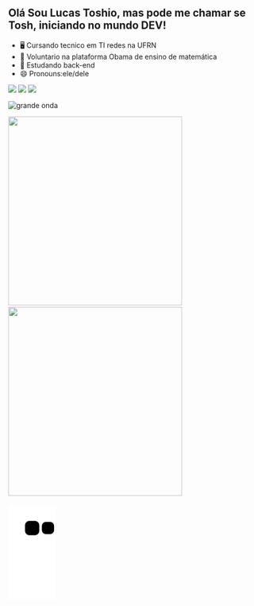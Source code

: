 ## Olá Sou Lucas Toshio, mas pode me chamar se Tosh, iniciando no mundo DEV!
- 🖥️ Cursando tecnico em TI redes na UFRN 
- 🤖 Voluntario na plataforma Obama de ensino de matemática  
- 👾 Estudando back-end
- 😄 Pronouns:ele/dele
<div> 
  <a href="https://www.instagram.com/toshiosam/" target="_blank"><img src="https://img.shields.io/badge/-Instagram-%23E4405F?style=for-the-badge&logo=instagram&logoColor=white" target="_blank"></a> <a href = "mailto:tosh.sam@gmail.com"><img src="https://img.shields.io/badge/-Gmail-%23333?style=for-the-badge&logo=gmail&logoColor=white" target="_blank"></a> <a href="https://www.linkedin.com/in/lucas-toshio-nascimento-da-silva-81214b28/"  target="_blank"><img src="https://img.shields.io/badge/-LinkedIn-%230077B5?style=for-the-badge&logo=linkedin&logoColor=white" target="_blank"></a> </div>

  
![grande onda](https://user-images.githubusercontent.com/101885085/205043705-53fe765e-5464-4a94-ab75-4db3376f6443.jpg)



<div align="left">
  <a href="https://github.com/toshiosam">
  <img height="380 em"  width="350 em" src="https://github-readme-stats.vercel.app/api?username=toshiosam&show_icons=true&theme=dracula&include_all_commits=true&count_private=true"/>
  <img height="380 em"  width="350 em" src="https://github-readme-stats.vercel.app/api/top-langs/?username=toshiosam&layout=compact&langs_count=7&theme=dracula"/>
</div>
  

 
 
  ![Snake animation](https://github.com/toshiosam/toshiosam/blob/output/github-contribution-grid-snake.svg)
 


